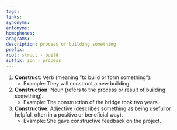 ```yaml
---
tags: 
links: 
synonyms: 
antonyms: 
homophones: 
anagrams: 
description: process of building something
prefix: 
root: struct - build
suffix: ion - process
---
```

1. **Construct**: Verb (meaning "to build or form something").
    - Example: They will construct a new building.
2. **Construction**: Noun (refers to the process or result of building something).
    - Example: The construction of the bridge took two years.
3. **Constructive**: Adjective (describes something as being useful or helpful, often in a positive or beneficial way).
    - Example: She gave constructive feedback on the project.